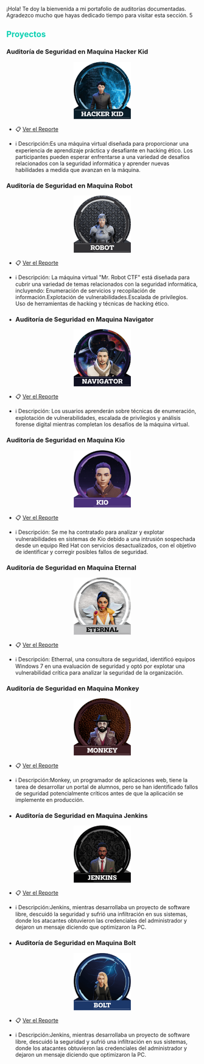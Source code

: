 ¡Hola! Te doy la bienvenida a mi portafolio de auditorías documentadas. Agradezco mucho que hayas dedicado tiempo para visitar esta sección.
5
<head>
  <link rel="stylesheet" type="text/css" href="styles.css">
</head>

## <span style="color:#07D0B2">Proyectos </span>

### Auditoría de Seguridad en Maquina Hacker Kid
<div align="center">
  <img src="https://raw.githubusercontent.com/alexislcovarrubias/img/master/Avatar_010_Hacker_Kid.webp" alt="Avatar" width="150" height="150">
</div>

- 📋 [Ver el Reporte](https://drive.google.com/file/d/15ya5ItdmXlaE_dEjWypsBCTn3XxxYQsS/view?usp=sharing)
 <!-- Este enlace abre el PDF en otra ventana -->
 - ℹ️ Descripción:Es una máquina virtual diseñada para proporcionar una experiencia de aprendizaje práctica y desafiante en hacking ético. Los participantes pueden esperar enfrentarse a una variedad de desafíos relacionados con la seguridad informática y aprender nuevas habilidades a medida que avanzan en la máquina.


### Auditoría de Seguridad en Maquina Robot
<div align="center">
  <img src="https://raw.githubusercontent.com/alexislcovarrubias/img/master/Avatar_009_Robot.webp" alt="Avatar" width="150" height="150">
</div>

- 📋 [Ver el Reporte](https://drive.google.com/file/d/16gFnPJpw_MptGIcbjeXxcddERiC45SWk/view?usp=sharing)
 <!-- Este enlace abre el PDF en otra ventana -->
- ℹ️ Descripción: La máquina virtual "Mr. Robot CTF" está diseñada para cubrir una variedad de temas relacionados con la seguridad informática, incluyendo:
   Enumeración de servicios y recopilación de información.Explotación de vulnerabilidades.Escalada de privilegios. Uso de herramientas de hacking y técnicas de 
   hacking ético.

- ### Auditoría de Seguridad en Maquina Navigator
<div align="center">
  <img src="https://raw.githubusercontent.com/alexislcovarrubias/img/master/Avatar_011_Navigator.webp" alt="Avatar" width="150" height="150">
</div>

- 📋 [Ver el Reporte](https://drive.google.com/file/d/14lSp-K-PLBJHcfOUC_7RiLCDhD6dnyOQ/view?usp=sharing)
 <!-- Este enlace abre el PDF en otra ventana -->
- ℹ️ Descripción: Los usuarios aprenderán sobre técnicas de enumeración, explotación de vulnerabilidades, escalada de privilegios y análisis forense digital mientras completan los desafíos de la máquina virtual.


### Auditoría de Seguridad en Maquina Kio
<div align="center">
  <img src="https://raw.githubusercontent.com/alexislcovarrubias/img/master/Avatar_004_Kio.webp" alt="Avatar" width="150" height="150">
</div>

- 📋 [Ver el Reporte](https://drive.google.com/file/d/1Q_ETXxAKKYfTiUwFn-2f2p4CjpVehIyN/view?usp=sharing)
 <!-- Este enlace abre el PDF en otra ventana -->
- ℹ️ Descripción: Se me ha contratado para analizar y explotar vulnerabilidades en sistemas de Kio debido a una intrusión sospechada desde un equipo Red Hat con servicios desactualizados, con el objetivo de identificar y corregir posibles fallos de seguridad.


### Auditoría de Seguridad en Maquina Eternal
<div align="center">
  <img src="https://raw.githubusercontent.com/alexislcovarrubias/img/master/Avatar_005_Eternal.webp" alt="Avatar" width="150" height="150">
</div>

- 📋 [Ver el Reporte](https://drive.google.com/file/d/1JoBTjaSzKY-gtxZgU9WZtKhWXdzVZsgN/view?usp=sharing)
 <!-- Este enlace abre el PDF en otra ventana -->
- ℹ️ Descripción: Ethernal, una consultora de seguridad, identificó equipos Windows 7 en una evaluación de seguridad y optó por explotar una vulnerabilidad crítica para analizar la seguridad de la organización.

### Auditoría de Seguridad en Maquina Monkey
<div align="center">
  <img src="https://raw.githubusercontent.com/alexislcovarrubias/img/master/Avatar_006_Monkey_2.webp" alt="Avatar" width="150" height="150">
</div>

- 📋 [Ver el Reporte](https://drive.google.com/file/d/1D6lrN0cK26dTzO5DwGl1eSthWBAuk1i7/view?usp=sharing)
 <!-- Este enlace abre el PDF en otra ventana -->
- ℹ️ Descripción:Monkey, un programador de aplicaciones web, tiene la tarea de desarrollar un portal de alumnos, pero se han identificado fallos de seguridad potencialmente críticos antes de que la aplicación se implemente en producción.

- ### Auditoría de Seguridad en Maquina Jenkins 
<div align="center">
  <img src="https://raw.githubusercontent.com/alexislcovarrubias/img/master/Avatar_007_Jenkins.webp" alt="Avatar" width="150" height="150">
</div>

- 📋 [Ver el Reporte](https://drive.google.com/file/d/1yOmm-Pu3IyrJJQa9lfuH7BqMOqgnZVmt/view?usp=sharing)
 <!-- Este enlace abre el PDF en otra ventana -->
- ℹ️ Descripción:Jenkins, mientras desarrollaba un proyecto de software libre, descuidó la seguridad y sufrió una infiltración en sus sistemas, donde los atacantes obtuvieron las credenciales del administrador y dejaron un mensaje diciendo que optimizaron la PC.

- ### Auditoría de Seguridad en Maquina Bolt
<div align="center">
  <img src="https://raw.githubusercontent.com/alexislcovarrubias/img/master/Avatar_008_Bolt.webp" alt="Avatar" width="150" height="150">
</div>

- 📋 [Ver el Reporte](https://drive.google.com/file/d/1yOmm-Pu3IyrJJQa9lfuH7BqMOqgnZVmt/view?usp=sharing)
 <!-- Este enlace abre el PDF en otra ventana -->
- ℹ️ Descripción:Jenkins, mientras desarrollaba un proyecto de software libre, descuidó la seguridad y sufrió una infiltración en sus sistemas, donde los atacantes obtuvieron las credenciales del administrador y dejaron un mensaje diciendo que optimizaron la PC.





